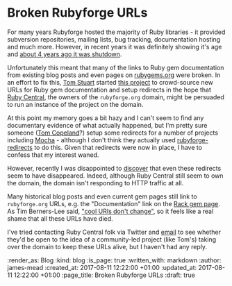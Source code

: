 Broken Rubyforge URLs
=====================

For many years Rubyforge hosted the majority of Ruby libraries - it provided subversion repositories, mailing lists, bug tracking, documentation hosting and much more. However, in recent years it was definitely showing it's age and [about 4 years ago it was shutdown][rubyforge-shutdown].

Unfortunately this meant that many of the links to Ruby gem documentation from existing blog posts and even pages on [rubygems.org][] were broken. In an effort to fix this, [Tom Stuart][] started [this project][rubyforge-redirects] to crowd-source new URLs for Ruby gem documentation and setup redirects in the hope that [Ruby Central][], the owners of the `rubyforge.org` domain, might be persuaded to run an instance of the project on the domain.

At this point my memory goes a bit hazy and I can't seem to find any documentary evidence of what actually happened, but I'm pretty sure someone ([Tom Copeland][]?) setup some redirects for a number of projects including [Mocha][] - although I don't think they actually used [rubyforge-redirects][] to do this. Given that redirects were now in place, I have to confess that my interest waned.

However, recently I was disappointed to [discover][copeland-tweet] that even these redirects seem to have disappeared. Indeed, although Ruby Central still seem to own the domain, the domain isn't responding to HTTP traffic at all.

Many historical blog posts and even current gem pages still link to `rubyforge.org` URLs, e.g. the "Documentation" link on the [Rack gem page][rack-gem]. As Tim Berners-Lee said, ["cool URIs don't change"][cool-uris], so it feels like a real shame that all these URLs have died.

I've tried contacting Ruby Central folk via Twitter and [email][ruby-central-email] to see whether they'd be open to the idea of a community-led project (like Tom's) taking over the domain to keep these URLs alive, but I haven't had any reply.

[rubyforge-shutdown]: https://twitter.com/evanphx/status/399552820380053505
[rubygems.org]: https://rubygems.org/
[Tom Stuart]: http://codon.com/
[rubyforge-redirects]: https://github.com/tomstuart/rubyforge-redirects
[Ruby Central]: http://rubycentral.org/
[rack-gem]: https://rubygems.org/gems/rack/
[copeland-tweet]: https://twitter.com/floehopper/status/889589392335138816
[ruby-central-email]: https://twitter.com/floehopper/status/889589392335138816
[cool-uris]: https://www.w3.org/Provider/Style/URI.html
[Mocha]: http://gofreerange.com/mocha
[Tom Copeland]: https://thomasleecopeland.com/

:render_as: Blog
:kind: blog
:is_page: true
:written_with: markdown
:author: james-mead
:created_at: 2017-08-11 12:22:00 +01:00
:updated_at: 2017-08-11 12:22:00 +01:00
:page_title: Broken Rubyforge URLs
:draft: true
